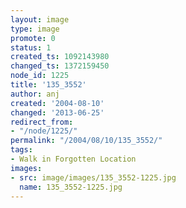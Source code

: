 ```yaml
---
layout: image
type: image
promote: 0
status: 1
created_ts: 1092143980
changed_ts: 1372159450
node_id: 1225
title: '135_3552'
author: anj
created: '2004-08-10'
changed: '2013-06-25'
redirect_from:
- "/node/1225/"
permalink: "/2004/08/10/135_3552/"
tags:
- Walk in Forgotten Location
images:
- src: image/images/135_3552-1225.jpg
  name: 135_3552-1225.jpg
---
```


